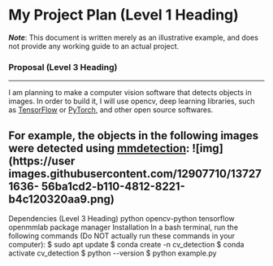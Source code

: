 # My Project Plan (Level 1 Heading)
***Note***: This document is written merely as an illustrative example, and does not provide
any working guide to an actual project.
### Proposal (Level 3 Heading)
---

I am planning to make a computer vision software that detects objects in images.
In order to build it, I will use opencv, deep learning libraries, such as [TensorFlow](https://www.tensorflow.org/?hl=ko)
or [PyTorch](https://pytorch.org/), and other open source softwares.

For example, the objects in the following images were detected using [mmdetection](https://github.com/open-mmlab/mmdetection):
![img](https://user images.githubusercontent.com/12907710/137271636- 56ba1cd2-b110-4812-8221-b4c120320aa9.png)
---

Dependencies (Level 3 Heading)
python
opencv-python
tensorflow
openmmlab
package manager
Installation
In a bash terminal, run the following commands (Do NOT actually run these commands in
your computer):
$ sudo apt update
$ conda create -n cv_detection
$ conda activate cv_detection
$ python --version
$ python example.py
